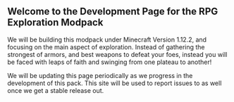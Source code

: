 ## Welcome to the Development Page for the RPG Exploration Modpack

We will be building this modpack under Minecraft Version 1.12.2, and focusing on the main aspect of exploration. Instead of gathering the strongest of armors, and best weapons to defeat your foes, instead you will be faced with leaps of faith and swinging from one plateau to another!

We will be updating this page periodically as we progress in the development of this pack. This site will be used to report issues to as well once we get a stable release out.
